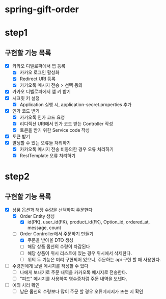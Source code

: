 # spring-gift-order

# step1

## 구현할 기능 목록
- [x] 카카오 디벨로퍼에서 앱 등록
  - [x] 카카오 로그인 활성화
  - [x] Redirect URI 등록
  - [x] 카카오톡 메시지 전송 > 선택 동의
- [x] 카카오 디벨로퍼에서 앱 키 받기
- [x] 시크릿 키 설정
  - [x] Application 실행 시, application-secret.properties 추가
- [x] 인가 코드 받기
  - [x] 카카오톡 인가 코드 요청
  - [x] 리디렉션 URI에서 인가 코드 받는 Controller 작성
  - [x] 토큰을 받기 위한 Service code 작성
- [x] 토큰 받기
- [x] 발생할 수 있는 오류들 처리하기
  - [x] 카카오톡 메시지 전송 비동의한 경우 오류 처리하기
  - [x] RestTemplate 오류 처리하기

# step2

## 구현할 기능 목록
- [x] 상품 옵션과 해당 수량을 선택하여 주문한다
  - [x] Order Entity 생성
    - [x] id(PK), user_id(FK), product_id(FK), Option_id, ordered_at, message, count
  - [ ] Order Controller에서 주문하기 만들기
    - [x] 주문을 받아올 DTO 생성
    - [ ] 해당 상품 옵션의 수량이 차감된다
    - [ ] 해당 상품이 위시 리스트에 있는 경우 위시에서 삭제한다.
    - [ ] 위의 두 기능은 미리 구현되어 있으니, 주문하는 api 구현 할 때 사용한다.

- [ ] 수령인에게 보낼 메시지를 작성할 수 있다
  - [ ] 나에게 보내기로 주문 내역을 카카오톡 메시지로 전송한다.
  - [ ] "피드" 메시지를 사용하여 영수증처럼 주문 내역을 보낸다.
  
- [ ] 예외 처리 확인
  - [ ] 남은 옵션의 수량보다 많이 주문 할 경우 오류메시지가 뜨는 지 확인